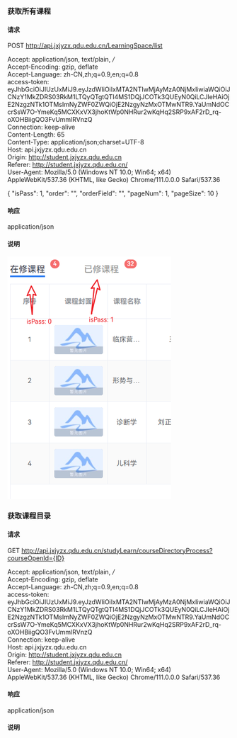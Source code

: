 
### 获取所有课程

#### 请求
POST http://api.jxjyzx.qdu.edu.cn/LearningSpace/list

Accept: application/json, text/plain, */*  
Accept-Encoding: gzip, deflate  
Accept-Language: zh-CN,zh;q=0.9,en;q=0.8  
access-token: eyJhbGciOiJIUzUxMiJ9.eyJzdWIiOiIxMTA2NTIwMjAyMzA0NjMxIiwiaWQiOiJCNzY1MkZDRS03RkM1LTQyQTgtQTI4MS1DQjJCOTk3QUEyN0QiLCJleHAiOjE2NzgzNTk1OTMsImNyZWF0ZWQiOjE2NzgyNzMxOTMwNTR9.YaUmNdOCcrSsW7O-YmeKq5MCXKxVX3jhoKtWp0NHRur2wKqHq2SRP9xAF2rD_rq-oXOHBiigQO3FvUmmlRVnzQ  
Connection: keep-alive  
Content-Length: 65  
Content-Type: application/json;charset=UTF-8  
Host: api.jxjyzx.qdu.edu.cn  
Origin: http://student.jxjyzx.qdu.edu.cn  
Referer: http://student.jxjyzx.qdu.edu.cn/  
User-Agent: Mozilla/5.0 (Windows NT 10.0; Win64; x64) AppleWebKit/537.36 (KHTML, like Gecko) Chrome/111.0.0.0 Safari/537.36  

{
    "isPass": 1,
    "order": "",
    "orderField": "",
    "pageNum": 1,
    "pageSize": 10
}
#### 响应
application/json


#### 说明
![isPass](./isPass.png)


### 获取课程目录

#### 请求
GET http://api.jxjyzx.qdu.edu.cn/studyLearn/courseDirectoryProcess?courseOpenId={ID}

Accept: application/json, text/plain, */*  
Accept-Encoding: gzip, deflate  
Accept-Language: zh-CN,zh;q=0.9,en;q=0.8  
access-token: eyJhbGciOiJIUzUxMiJ9.eyJzdWIiOiIxMTA2NTIwMjAyMzA0NjMxIiwiaWQiOiJCNzY1MkZDRS03RkM1LTQyQTgtQTI4MS1DQjJCOTk3QUEyN0QiLCJleHAiOjE2NzgzNTk1OTMsImNyZWF0ZWQiOjE2NzgyNzMxOTMwNTR9.YaUmNdOCcrSsW7O-YmeKq5MCXKxVX3jhoKtWp0NHRur2wKqHq2SRP9xAF2rD_rq-oXOHBiigQO3FvUmmlRVnzQ  
Connection: keep-alive  
Host: api.jxjyzx.qdu.edu.cn  
Origin: http://student.jxjyzx.qdu.edu.cn  
Referer: http://student.jxjyzx.qdu.edu.cn/  
User-Agent: Mozilla/5.0 (Windows NT 10.0; Win64; x64) AppleWebKit/537.36 (KHTML, like Gecko) Chrome/111.0.0.0 Safari/537.36  

#### 响应
application/json

#### 说明

